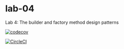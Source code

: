 # lab-04
Lab 4: The builder and factory method design patterns

[![codecov](https://codecov.io/gh/Ozh07/lab-04/branch/main/graph/badge.svg?token=thZjWS0zWr)](https://codecov.io/gh/Ozh07/lab-04)

[![CircleCI](https://dl.circleci.com/status-badge/img/gh/Ozh07/lab-04/tree/main.svg?style=svg)](https://dl.circleci.com/status-badge/redirect/gh/Ozh07/lab-04/tree/main)

